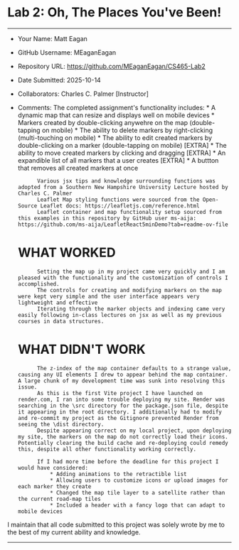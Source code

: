 # Lab 2: Oh, The Places You've Been!

---

- Your Name: Matt Eagan
- GitHub Username: MEaganEagan
- Repository URL: https://github.com/MEaganEagan/CS465-Lab2
- Date Submitted: 2025-10-14
- Collaborators: Charles C. Palmer [Instructor]
- Comments: The completed assignment's functionality includes:
                * A dynamic map that can resize and displays well on mobile devices
                * Markers created by double-clicking anywehre on the map (double-tapping on mobile)
                * The ability to delete markers by right-clicking (multi-touching on mobile)
                * The ability to edit created markers by double-clicking on a marker (double-tapping on mobile) [EXTRA]
                * The ability to move created markers by clicking and dragging [EXTRA]
                * An expandible list of all markers that a user creates [EXTRA]
                * A buttton that removes all created markers at once
            
            Various jsx tips and knowledge surrounding functions was adopted from a Southern New Hampshire University Lecture hosted by Charles C. Palmer
            Leaflet Map styling functions were sourced from the Open-Source Leaflet docs: https://leafletjs.com/reference.html
            Leaflet container and map functionality setup sourced from this examples in this repository by GitHub user ms-aija: https://github.com/ms-aija/LeafletReact5minDemo?tab=readme-ov-file

    # WHAT WORKED
            Setting the map up in my project came very quickly and I am pleased with the functionality and the customization of controls I accomplished.
            The controls for creating and modifying markers on the map were kept very simple and the user interface appears very lightweight and effective
            Iterating through the marker objects and indexing came very easily following in-class lectures on jsx as well as my previous courses in data structures.
    # WHAT DIDN'T WORK
            The z-index of the map container defaults to a strange value, causing any UI elements I drew to appear behind the map container. A large chunk of my development time was sunk into resolving this issue.
            As this is the first Vite project I have launched on render.com, I ran into some trouble deploying my site. Render was searching in the \src directory for the package.json file, despite it appearing in the root directory. I additionally had to modify and re-commit my project as the Gitignore prevented Render from seeing the \dist directory.
            Despite appearing correct on my local project, upon deploying my site, the markers on the map do not correctly load their icons. Potentially clearing the build cache and re-deploying could remedy this, despite all other functionality working correctly.

            If I had more time before the deadline for this project I would have considered:
                * Adding animations to the retractible list
                * Allowing users to customize icons or upload images for each marker they create
                * Changed the map tile layer to a satellite rather than the current road-map tiles
                * Included a header with a fancy logo that can adapt to mobile devices

I maintain that all code submitted to this project was solely wrote by me to the best of my current ability and knowledge.

---